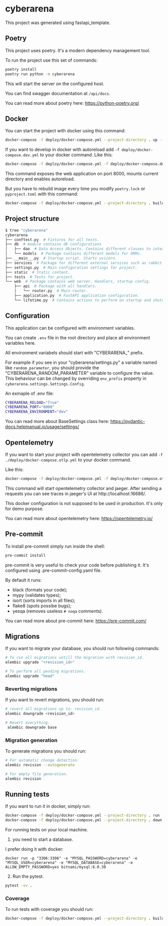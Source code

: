 # cyberarena

This project was generated using fastapi_template.

## Poetry

This project uses poetry. It's a modern dependency management
tool.

To run the project use this set of commands:

```bash
poetry install
poetry run python -m cyberarena
```

This will start the server on the configured host.

You can find swagger documentation at `/api/docs`.

You can read more about poetry here: https://python-poetry.org/

## Docker

You can start the project with docker using this command:

```bash
docker-compose -f deploy/docker-compose.yml --project-directory . up --build
```

If you want to develop in docker with autoreload add `-f deploy/docker-compose.dev.yml`
to your docker command.
Like this:

```bash
docker-compose -f deploy/docker-compose.yml -f deploy/docker-compose.dev.yml --project-directory . up
```

This command exposes the web application on port 8000, mounts current directory and
enables autoreload.

But you have to rebuild image every time you modify `poetry.lock` or `pyproject.toml`
with this command:

```bash
docker-compose -f deploy/docker-compose.yml --project-directory . build
```

## Project structure

```bash
$ tree "cyberarena"
cyberarena
├── conftest.py  # Fixtures for all tests.
├── db  # module contains db configurations
│   ├── dao  # Data Access Objects. Contains different classes to inteact with database.
│   └── models  # Package contains different models for ORMs.
├── __main__.py  # Startup script. Starts uvicorn.
├── services  # Package for different external services such as rabbit or redis etc.
├── settings.py  # Main configuration settings for project.
├── static  # Static content.
├── tests  # Tests for project.
└── web  # Package contains web server. Handlers, startup config.
    ├── api  # Package with all handlers.
    │   └── router.py  # Main router.
    ├── application.py  # FastAPI application configuration.
    └── lifetime.py  # Contains actions to perform on startup and shutdown.
```

## Configuration

This application can be configured with environment variables.

You can create `.env` file in the root directory and place all
environment variables here.

All environment variabels should start with "CYBERARENA_" prefix.

For example if you see in your "cyberarena/settings.py" a variable named like
`random_parameter`, you should provide the "CYBERARENA_RANDOM_PARAMETER"
variable to configure the value. This behaviour can be changed by
overriding `env_prefix` property
in `cyberarena.settings.Settings.Config`.

An exmaple of .env file:

```bash
CYBERARENA_RELOAD="True"
CYBERARENA_PORT="8000"
CYBERARENA_ENVIRONMENT="dev"
```

You can read more about BaseSettings class
here: https://pydantic-docs.helpmanual.io/usage/settings/

## Opentelemetry

If you want to start your project with opentelemetry collector
you can add `-f ./deploy/docker-compose.otlp.yml` to your docker command.

Like this:

```bash
docker-compose -f deploy/docker-compose.yml -f deploy/docker-compose.otlp.yml --project-directory . up
```

This command will start opentelemetry collector and jaeger.
After sending a requests you can see traces in jaeger's UI
at http://localhost:16686/.

This docker configuration is not supposed to be used in production.
It's only for demo purpose.

You can read more about opentelemetry here: https://opentelemetry.io/

## Pre-commit

To install pre-commit simply run inside the shell:

```bash
pre-commit install
```

pre-commit is very useful to check your code before publishing it.
It's configured using .pre-commit-config.yaml file.

By default it runs:

* black (formats your code);
* mypy (validates types);
* isort (sorts imports in all files);
* flake8 (spots possibe bugs);
* yesqa (removes useless `# noqa` comments).

You can read more about pre-commit here: https://pre-commit.com/

## Migrations

If you want to migrate your database, you should run following commands:

```bash
# To run all migrations untill the migration with revision_id.
alembic upgrade "<revision_id>"

# To perform all pending migrations.
alembic upgrade "head"
```

### Reverting migrations

If you want to revert migrations, you should run:

```bash
# revert all migrations up to: revision_id.
alembic downgrade <revision_id>

# Revert everything.
 alembic downgrade base
```

### Migration generation

To generate migrations you should run:

```bash
# For automatic change detection.
alembic revision --autogenerate

# For empty file generation.
alembic revision
```

## Running tests

If you want to run it in docker, simply run:

```bash
docker-compose -f deploy/docker-compose.yml --project-directory . run --rm api pytest -vv .
docker-compose -f deploy/docker-compose.yml --project-directory . down
```

For running tests on your local machine.

1. you need to start a database.

I prefer doing it with docker:

```
docker run -p "3306:3306" -e "MYSQL_PASSWORD=cyberarena" -e "MYSQL_USER=cyberarena" -e "MYSQL_DATABASE=cyberarena" -e ALLOW_EMPTY_PASSWORD=yes bitnami/mysql:8.0.30
```

2. Run the pytest.

```bash
pytest -vv .
```

### Coverage

To run tests with coverage you should run:

```bash
docker-compose -f deploy/docker-compose.yml --project-directory . build; docker-compose -f deploy/docker-compose.yml  --project-directory . run -v "$PWD/cov:/app/src/cov" --rm api pytest --cov=cyberarena/ --cov-report term-missing:skip-covered --cov-report html:cov/cov_html -vv .; docker-compose -f deploy/docker-compose.yml --project-directory . down
```
